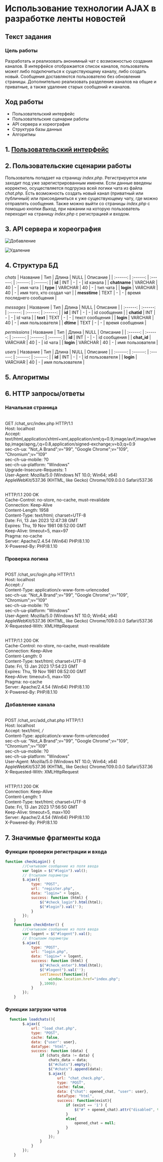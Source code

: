 # Использование технологии AJAX в разработке ленты новостей
## Текст задания
### Цель работы
Разработать и реализовать анонимный чат с возможностью создания каналов. В интерфейсе отображается список каналов, пользователь может либо подключиться к существующему каналу, либо создать новый. Сообщения доставляются пользователю без обновления страницы. Дополнительно реализовать разделение каналов на общие и приватные, а также удаление старых сообщений и каналов.
## Ход работы
- Пользовательский интерфейс
- Пользовательские сценарии работы
- API сервера и хореография
- Структура базы данных
- Алгоритмы
## 1. [Пользовательский интерфейс](https://www.figma.com/file/JZ8IkvesVxhYVCMjVP04I3/Web-Chat?node-id=0%3A1&t=hNqefdqpdW0b7VQe-1)

## 2. Пользовательские сценарии работы

Пользователь попадает на страницу *index.php*. Регистрируется или заходит под уже зарегистрированным именем. Если данные введены корректно, осуществляется подгрузка всей логики чата из файла *chat.php*. Есть возможность создать новый канал (приватный или публичный) или присоединиться к уже существующему чату, где можно отправлять сообщения. Также можно выйти со страницы *index.php* c помощью кнопки *Выход*, при нажании на которую пользователь переходит на страницу *index.php* с регистрацией и входом.

## 3. API сервера и хореография

![Добавление]()

![Удаление]()

## 4. Структура БД

*chats*
| Название | Тип | Длина | NULL | Описание |
| :------: | :------: | :------: | :------: | :------: |
| **id** | INT | - | - | id канала |
| **chatname** | VARCHAR | 40 | - | имя чата |
| **type** | VARCHAR | 40 | - | тип чата |
| **login** | VARCHAR | 40 | - | имя того, кто создал чат |
| **messtime** | TEXT | - | - | время последнего сообщения |

*messages*
| Название | Тип | Длина | NULL | Описание |
| :------: | :------: | :------: | :------: | :------: |
| **id** | INT | - | - | id сообщения |
| **chatid** | INT | - | - | id чата |
| **text** | TEXT | - | - | текст сообщения |
| **login** | VARCHAR | 40 | - | имя пользователя |
| **dtime** | TEXT | - | - | время сообщения |

*permissions*
| Название | Тип | Длина | NULL | Описание |
| :------: | :------: | :------: | :------: | :------: |
| **id** | INT | - | - | id сообщения |
| **chat_id** | VARCHAR | 40 | - | id чата |
| **login** | VARCHAR | 40 | - | имя пользователя |

*users*
| Название | Тип | Длина | NULL | Описание |
| :------: | :------: | :------: | :------: | :------: |
| **id** | INT | - | - | id пользователя |
| **login** | VARCHAR | 40 | - | имя пользователя |

## 5. Алгоритмы

## 6. HTTP запросы/ответы
### Начальная страница
<br>GET /chat_src/index.php HTTP/1.1
<br>Host: localhost
<br>Accept: text/html,application/xhtml+xml,application/xml;q=0.9,image/avif,image/webp,image/apng,*/*;q=0.8,application/signed-exchange;v=b3;q=0.9
<br>sec-ch-ua: "Not_A Brand";v="99", "Google Chrome";v="109", "Chromium";v="109"
<br>sec-ch-ua-mobile: ?0
<br>sec-ch-ua-platform: "Windows"
<br>Upgrade-Insecure-Requests: 1
<br>User-Agent: Mozilla/5.0 (Windows NT 10.0; Win64; x64) AppleWebKit/537.36 (KHTML, like Gecko) Chrome/109.0.0.0 Safari/537.36

<br>HTTP/1.1 200 OK
<br>Cache-Control: no-store, no-cache, must-revalidate
<br>Connection: Keep-Alive
<br>Content-Length: 1958
<br>Content-Type: text/html; charset=UTF-8
<br>Date: Fri, 13 Jan 2023 12:47:38 GMT
<br>Expires: Thu, 19 Nov 1981 08:52:00 GMT
<br>Keep-Alive: timeout=5, max=97
<br>Pragma: no-cache
<br>Server: Apache/2.4.54 (Win64) PHP/8.1.10
<br>X-Powered-By: PHP/8.1.10

### Проверка логина
<br>POST /chat_src/login.php HTTP/1.1
<br>Host: localhost
<br>Accept: */*
<br>Content-Type: application/x-www-form-urlencoded
<br>sec-ch-ua: "Not_A Brand";v="99", "Google Chrome";v="109", "Chromium";v="109"
<br>sec-ch-ua-mobile: ?0
<br>sec-ch-ua-platform: "Windows"
<br>User-Agent: Mozilla/5.0 (Windows NT 10.0; Win64; x64) AppleWebKit/537.36 (KHTML, like Gecko) Chrome/109.0.0.0 Safari/537.36
<br>X-Requested-With: XMLHttpRequest

<br>HTTP/1.1 200 OK
<br>Cache-Control: no-store, no-cache, must-revalidate
<br>Connection: Keep-Alive
<br>Content-Length: 0
<br>Content-Type: text/html; charset=UTF-8
<br>Date: Fri, 13 Jan 2023 17:54:23 GMT
<br>Expires: Thu, 19 Nov 1981 08:52:00 GMT
<br>Keep-Alive: timeout=5, max=100
<br>Pragma: no-cache
<br>Server: Apache/2.4.54 (Win64) PHP/8.1.10
<br>X-Powered-By: PHP/8.1.10

### Добавление канала

<br>POST /chat_src/add_chat.php HTTP/1.1
<br>Host: localhost
<br>Accept: text/html, */*
<br>Content-Type: application/x-www-form-urlencoded
<br>sec-ch-ua: "Not_A Brand";v="99", "Google Chrome";v="109", "Chromium";v="109"
<br>sec-ch-ua-mobile: ?0
<br>sec-ch-ua-platform: "Windows"
<br>User-Agent: Mozilla/5.0 (Windows NT 10.0; Win64; x64) AppleWebKit/537.36 (KHTML, like Gecko) Chrome/109.0.0.0 Safari/537.36
<br>X-Requested-With: XMLHttpRequest

<br>HTTP/1.1 200 OK
<br>Connection: Keep-Alive
<br>Content-Length: 1
<br>Content-Type: text/html; charset=UTF-8
<br>Date: Fri, 13 Jan 2023 17:56:50 GMT
<br>Keep-Alive: timeout=5, max=100
<br>Server: Apache/2.4.54 (Win64) PHP/8.1.10
<br>X-Powered-By: PHP/8.1.10

## 7. Значимые фрагменты кода
### Функции проверки регистрации и входа
``` js
function checkLogin() {
        //Считываем сообщение из поля ввода
        var login = $("#login").val();
        // Отсылаем параметры
        $.ajax({
            type: "POST",
            url: "register.php",
            data: "login=" + login,
            success: function (html) {
                $("#check_login").html(html);
                $("#login").val('');
            }
        });
    }
    function checkEnter() {
        //Считываем сообщение из поля ввода
        var logent = $("#logent").val();
        // Отсылаем параметры
        $.ajax({
            type: "POST",
            url: "login.php",
            data: "login=" + logent,
            success: function (html) {
                $("#check_enter").html(html);
                $("#logent").val('');
                setTimeout(function(){
                    window.location.href="index.php";
                },1000);
            }
        });
    }

```
### Функции загрузки чатов
```js
  function loadchats(){
        $.ajax({
            url: "load_chat.php",
            type: "POST",
            cache: false,
            data: {"user": user},
            dataType: "html",
            success: function (data) {
                if (chats_data != data) {
                    chats_data = data;
                    $("#chats").empty();
                    $("#chats").append(data);
                    $.ajax({
                        url: "chat_check.php",
                        type: "POST",
                        cache: false,
                        data: {"chat": opened_chat, "user": user},
                        dataType: "html",
                        success: function(exist){
                            if (exist == '1') {
                                $("#" + opened_chat).attr("disabled", true);
                            }
                            else{
                                opened_chat = null;
                            }
                        }
                    });
                }
            }
        });
    }
```

